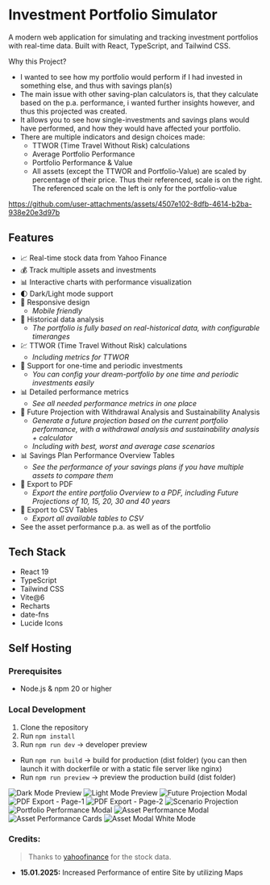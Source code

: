 # Investment Portfolio Simulator

A modern web application for simulating and tracking investment portfolios with real-time data. Built with React, TypeScript, and Tailwind CSS.

Why this Project?
- I wanted to see how my portfolio would perform if I had invested in something else, and thus with savings plan(s)
- The main issue with other saving-plan calculators is, that they calculate based on the p.a. performance, i wanted further insights however, and thus this projected was created.
- It allows you to see how single-investments and savings plans would have performed, and how they would have affected your portfolio.
- There are multiple indicators and design choices made:
  - TTWOR (Time Travel Without Risk) calculations
  - Average Portfolio Performance
  - Portfolio Performance & Value
  - All assets (except the TTWOR and Portfolio-Value) are scaled by percentage of their price. Thus their referenced, scale is on the right. The referenced scale on the left is only for the portfolio-value

https://github.com/user-attachments/assets/4507e102-8dfb-4614-b2ba-938e20e3d97b

## Features

- 📈 Real-time stock data from Yahoo Finance
- 💰 Track multiple assets and investments
- 📊 Interactive charts with performance visualization
- 🌓 Dark/Light mode support
- 📱 Responsive design
    - *Mobile friendly*
- 📅 Historical data analysis
    - *The portfolio is fully based on real-historical data, with configurable timeranges*
- 💹 TTWOR (Time Travel Without Risk) calculations
    - *Including metrics for TTWOR*
- 🔄 Support for one-time and periodic investments
    - *You can config your dream-portfolio by one time and periodic investments easily*
- 📊 Detailed performance metrics
    - *See all needed performance metrics in one place*
- 📅 Future Projection with Withdrawal Analysis and Sustainability Analysis
    - *Generate a future projection based on the current portfolio performance, with a withdrawal analysis and sustainability analysis + calculator*
    - *Including with best, worst and average case scenarios*
- 📊 Savings Plan Performance Overview Tables
    - *See the performance of your savings plans if you have multiple assets to compare them*
- 📄 Export to PDF
    - *Export the entire portfolio Overview to a PDF, including Future Projections of 10, 15, 20, 30 and 40 years*
- 📄 Export to CSV Tables
    - *Export all available tables to CSV*
- See the asset performance p.a. as well as of the portfolio

## Tech Stack

- React 19
- TypeScript
- Tailwind CSS
- Vite@6
- Recharts
- date-fns
- Lucide Icons

## Self Hosting

### Prerequisites

- Node.js & npm 20 or higher

### Local Development

1. Clone the repository
2. Run `npm install`
3. Run `npm run dev` -> developer preview
  - Run `npm run build` -> build for production (dist folder) (you can then launch it with dockerfile or with a static file server like nginx)
  - Run `npm run preview` -> preview the production build (dist folder)

![Dark Mode Preview](./docs/dark-mode.png)
![Light Mode Preview](./docs/light-mode.png)
![Future Projection Modal](./docs/future-projection.png)
![PDF Export - Page-1](./docs/analysis-page-1.png)
![PDF Export - Page-2](./docs/analysis-page-2.png)
![Scenario Projection](./docs/scenario-projection.png)
![Portfolio Performance Modal](./docs/portfolioPerformance.png)
![Asset Performance Modal](./docs/assetPerformance.png)
![Asset Performance Cards](./docs/assetPerformanceCards.png)
![Asset Modal White Mode](./docs/assetPerformanceWhiteMode.png)

### Credits:

> Thanks to [yahoofinance](https://finance.yahoo.com/) for the stock data.


- **15.01.2025:** Increased Performance of entire Site by utilizing Maps
